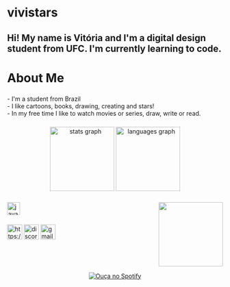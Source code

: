 # vivistars
<h2 align="left">Hi! My name is Vitória and I'm a digital design student from UFC. I'm currently learning to code.</h2>

###

<h1 align="left"> About Me</h3>

###

<p align="left">- I'm a student from Brazil<br>- I like cartoons, books, drawing, creating and stars!<br>- In my free time I like to watch movies or series, draw, write or read.</p>

###

<div align="center">
  <img src="https://github-readme-stats.vercel.app/api?username=vivistar&hide_title=false&hide_rank=false&show_icons=true&include_all_commits=true&count_private=true&disable_animations=false&theme=dracula&locale=en&hide_border=false" height="150" alt="stats graph"  />
  <img src="https://github-readme-stats.vercel.app/api/top-langs?username=vivistar&locale=en&hide_title=false&layout=compact&card_width=320&langs_count=5&theme=nightowl&hide_border=false" height="150" alt="languages graph"  />
</div>

###

<img align="right" height="150" src="https://gifdb.com/images/high/pixel-art-twinkling-stars-09oxyedobdk17wbr.gif"  />

###

<div align="left">
  <img src="https://cdn.jsdelivr.net/gh/devicons/devicon/icons/javascript/javascript-original.svg" height="30" alt="javascript logo"  />
</div>

###

<div align="left">
  <img src="https://img.shields.io/static/v1?message=Instagram&logo=instagram&label=&color=E4405F&logoColor=white&labelColor=&style=for-the-badge" height="35" alt="https://www.instagram.com/vivistar_archive?igsh=ajJkZHM3ODBvM240"  />
  <img src="https://img.shields.io/static/v1?message=Discord&logo=discord&label=&color=7289DA&logoColor=white&labelColor=&style=for-the-badge" height="35" alt="discord logo"  />
  <img src="https://img.shields.io/static/v1?message=Gmail&logo=gmail&label=&color=D14836&logoColor=white&labelColor=&style=for-the-badge" height="35" alt="gmail logo"  />
</div>

###

<br clear="both">

<div align="center">

[![Ouça no Spotify](https://img.shields.io/badge/Spotify-Playlist-green?logo=spotify&style=for-the-badge)](https://open.spotify.com/playlist/6Jcn1hhlzgnwEw75bXC9lg?si=t4j7LZiMS-yf37dJy_3Rog)